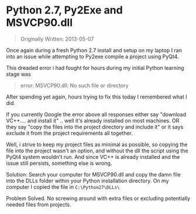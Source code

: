 # Python 2.7, Py2Exe and MSVCP90.dll

> Originally Written: 2013-05-07

Once again during a fresh Python 2.7 install and setup on my laptop I ran into an issue while attempting to 
Py2exe compile a project using PyQt4.

This dreaded error i had fought for hours during my initial Python learning stage was

> error: MSVCP90.dll: No such file or directory

After spending yet again, hours trying to fix this today I remembered what I did.

If you currently Google the error above all responses either say "download VC++.... and install it" .. well it's 
already installed on most machines. OR they say "copy the files into the project directory and include it" or it says 
exclude it from the project requirements all together.

Well, i strive to keep my project files as minimal as possible, so copying the file into the project wasn't an option, 
and without the dll the script using the PyQt4 system wouldn't run. And since VC++ is already installed and the issue 
still persists, something else is wrong.

Solution: Search your computer for MSVCP90.dll and copy the damn file into the DLLs folder within your Python 
installation directory. On my computer I copied the file in `C:\Python27\DLLs\`

Problem Solved. No screwing around with extra files or excluding potentially needed files from projects.
